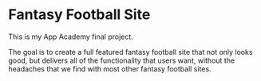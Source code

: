 Fantasy Football Site
=====================

This is my App Academy final project.

The goal is to create a full featured fantasy football site that not only looks good, but delivers all of the functionality that users want, without the headaches that we find with most other fantasy football sites.